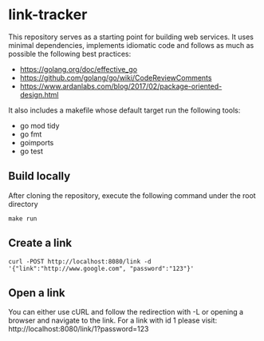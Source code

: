 # link-tracker

This repository serves as a starting point for building web services.
It uses minimal dependencies, implements idiomatic code and follows as much as possible the following best practices:

- https://golang.org/doc/effective_go
- https://github.com/golang/go/wiki/CodeReviewComments
- https://www.ardanlabs.com/blog/2017/02/package-oriented-design.html

It also includes a makefile whose default target run the following tools:

- go mod tidy
- go fmt
- goimports
- go test

## Build locally
After cloning the repository, execute the following command under the root directory

```shell
make run
```

## Create a link

`curl -POST http://localhost:8080/link -d '{"link":"http://www.google.com", "password":"123"}'`

## Open a link
You can either use cURL and follow the redirection with -L or opening a browser and navigate to the link. For a link with id 1 please visit: http://localhost:8080/link/1?password=123
